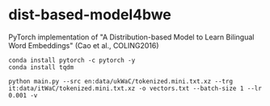 # dist-based-model4bwe
PyTorch implementation of "A Distribution-based Model to Learn Bilingual Word Embeddings" (Cao et al., COLING2016)


```shell
conda install pytorch -c pytorch -y
conda install tqdm
```

```shell
python main.py --src en:data/ukWaC/tokenized.mini.txt.xz --trg it:data/itWaC/tokenized.mini.txt.xz -o vectors.txt --batch-size 1 --lr 0.001 -v
```

